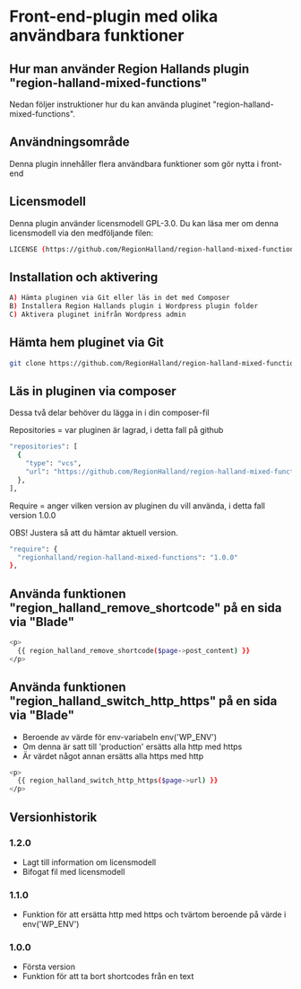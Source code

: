 # Front-end-plugin med olika användbara funktioner

## Hur man använder Region Hallands plugin "region-halland-mixed-functions"

Nedan följer instruktioner hur du kan använda pluginet "region-halland-mixed-functions".


## Användningsområde

Denna plugin innehåller flera användbara funktioner som gör nytta i front-end


## Licensmodell

Denna plugin använder licensmodell GPL-3.0. Du kan läsa mer om denna licensmodell via den medföljande filen:
```sh
LICENSE (https://github.com/RegionHalland/region-halland-mixed-functions/blob/master/LICENSE)
```


## Installation och aktivering

```sh
A) Hämta pluginen via Git eller läs in det med Composer
B) Installera Region Hallands plugin i Wordpress plugin folder
C) Aktivera pluginet inifrån Wordpress admin
```


## Hämta hem pluginet via Git

```sh
git clone https://github.com/RegionHalland/region-halland-mixed-functions.git
```


## Läs in pluginen via composer

Dessa två delar behöver du lägga in i din composer-fil

Repositories = var pluginen är lagrad, i detta fall på github

```sh
"repositories": [
  {
    "type": "vcs",
    "url": "https://github.com/RegionHalland/region-halland-mixed-functions.git"
  },
],
```
Require = anger vilken version av pluginen du vill använda, i detta fall version 1.0.0

OBS! Justera så att du hämtar aktuell version.

```sh
"require": {
  "regionhalland/region-halland-mixed-functions": "1.0.0"
},
```


## Använda funktionen "region_halland_remove_shortcode" på en sida via "Blade"

```sh
<p>
  {{ region_halland_remove_shortcode($page->post_content) }}
</p>
```

## Använda funktionen "region_halland_switch_http_https" på en sida via "Blade"

- Beroende av värde för env-variabeln env('WP_ENV')
- Om denna är satt till 'production' ersätts alla http med https
- Är värdet något annan ersätts alla https med http

```sh
<p>
  {{ region_halland_switch_http_https($page->url) }}
</p>
```


## Versionhistorik

### 1.2.0
- Lagt till information om licensmodell
- Bifogat fil med licensmodell

### 1.1.0
- Funktion för att ersätta http med https och tvärtom beroende på värde i env('WP_ENV')

### 1.0.0
- Första version
- Funktion för att ta bort shortcodes från en text
